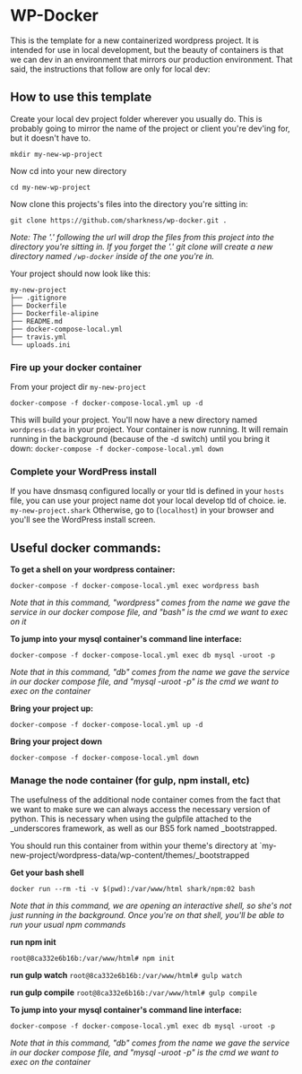 # WP-Docker
This is the template for a new containerized wordpress project. It is intended for use in local development, but the beauty of containers is that we can dev in an environment that mirrors our production environment. That said, the instructions that follow are only for local dev:

## How to use this template

Create your local dev project folder wherever you usually do. This is probably going to mirror the name of the project or client you're dev'ing for, but it doesn't have to.

`mkdir my-new-wp-project`

Now cd into your new directory

`cd my-new-wp-project`

Now clone this projects's files into the directory you're sitting in:

`git clone https://github.com/sharkness/wp-docker.git .`

*Note: The '.' following the url will drop the files from this project into the directory you're sitting in. If you forget the '.' git clone will create a new directory named `/wp-docker` inside of the one you're in.*

Your project should now look like this:

```
my-new-project
├── .gitignore
├── Dockerfile
├── Dockerfile-alipine
├── README.md
├── docker-compose-local.yml
├── travis.yml
└── uploads.ini
```

### Fire up your docker container

From your project dir `my-new-project`

`docker-compose -f docker-compose-local.yml up -d`

This will build your project. You'll now have a new directory named `wordpress-data` in your project. Your container is now running. It will remain running in the background (because of the -d switch) until you bring it down: `docker-compose -f docker-compose-local.yml down`

### Complete your WordPress install
If you have dnsmasq configured locally or your tld is defined in your `hosts` file, you can use your project name dot your local develop tld of choice. ie. `my-new-project.shark`  Otherwise, go to (`localhost`) in your browser and you'll see the WordPress install screen.

## Useful docker commands:

**To get a shell on your wordpress container:**

`docker-compose -f docker-compose-local.yml exec wordpress bash`

*Note that in this command, "wordpress" comes from the name we gave the service in our docker compose file, and "bash" is the cmd we want to exec on it*

**To jump into your mysql container's command line interface:**

`docker-compose -f docker-compose-local.yml exec db mysql -uroot -p`

*Note that in this command, "db" comes from the name we gave the service in our docker compose file, and "mysql -uroot -p" is the cmd we want to exec on the container*

**Bring your project up:**

`docker-compose -f docker-compose-local.yml up -d`

**Bring your project down**

`docker-compose -f docker-compose-local.yml down`

### Manage the node container (for gulp, npm install, etc)

The usefulness of the additional node container comes from the fact that we want to make sure we can always access the necessary version of python. This is necessary when using the gulpfile attached to the _underscores framework, as well as our BS5 fork named _bootstrapped. 

You should run this container from within your theme's directory at `my-new-project/wordpress-data/wp-content/themes/_bootstrapped

**Get your bash shell**

`docker run --rm -ti -v $(pwd):/var/www/html shark/npm:02 bash`

*Note that in this command, we are opening an interactive shell, so she's not just running in the background. Once you're on that shell, you'll be able to run your usual npm <whatever> commands* 

**run npm init**

`root@8ca332e6b16b:/var/www/html# npm init`

**run gulp watch**
`root@8ca332e6b16b:/var/www/html# gulp watch`

**run gulp compile**
`root@8ca332e6b16b:/var/www/html# gulp compile`

**To jump into your mysql container's command line interface:**

`docker-compose -f docker-compose-local.yml exec db mysql -uroot -p`

*Note that in this command, "db" comes from the name we gave the service in our docker compose file, and "mysql -uroot -p" is the cmd we want to exec on the container*